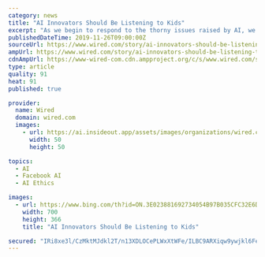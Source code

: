 ```yaml
---
category: news
title: "AI Innovators Should Be Listening to Kids"
excerpt: "As we begin to respond to the thorny issues raised by AI, we must include youth as key stakeholders in the policymaking process, as well as our educational and research efforts. This doesn’t mean that young people have all the answers, nor should we put the burden on them to be responsible for these decisions. How we involve young people ..."
publishedDateTime: 2019-11-26T09:00:00Z
sourceUrl: https://www.wired.com/story/ai-innovators-should-be-listening-to-kids/
ampUrl: https://www.wired.com/story/ai-innovators-should-be-listening-to-kids/amp
cdnAmpUrl: https://www-wired-com.cdn.ampproject.org/c/s/www.wired.com/story/ai-innovators-should-be-listening-to-kids/amp
type: article
quality: 91
heat: 91
published: true

provider:
  name: Wired
  domain: wired.com
  images:
    - url: https://ai.insideout.app/assets/images/organizations/wired.com-50x50.jpg
      width: 50
      height: 50

topics:
  - AI
  - Facebook AI
  - AI Ethics

images:
  - url: https://www.bing.com/th?id=ON.3E023881692734054B97B035CFC32E6D
    width: 700
    height: 366
    title: "AI Innovators Should Be Listening to Kids"

secured: "IRi8xe3l/CzMktMJdkl2T/n13XDLOCePLWxXtWFe/ILBC9ARXiqw9ywjkl6FeojdYTQSyA7OKJaDjGWJBhr9KyN6zrb3bAgVSvJm1iapfVt6hFdfxrz7Zv3j82Nx5xwHa5BU2kTb/FPzls3H7MMBhdIhCVHhzIZVMokgaARQd5DTiz5y1e27bt1jB8DtPSAosABcahsrOz4Cr1Ksly34GfrCcPoUgf9gpJcdr/sO9z/jQi1vNYNIbac/hiwRRdMC0ANVrDgzSGzfTtnE9UHvrg==;FTfuAT/w2Lxvb/a6ZevZng=="
---
```


